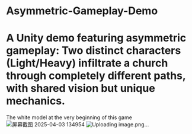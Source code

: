 # Asymmetric-Gameplay-Demo
# A Unity demo featuring asymmetric gameplay: Two distinct characters (Light/Heavy) infiltrate a church through completely different paths, with shared vision but unique mechanics.
The white model at the very beginning of this game![屏幕截图 2025-04-03 134954](https://github.com/user-attachments/assets/0f488298-c010-4059-8023-a049187bad91)
![Uploading image.png…]()

